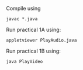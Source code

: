 Compile using

```
javac *.java
```

Run practical 1A using:

```
appletviewer PlayAudio.java
```

Run practical 1B using:

```
java PlayVideo
```
